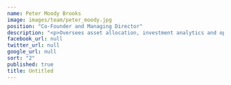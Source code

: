 ```yaml
---
name: Peter Moody Brooks
image: images/team/peter_moody.jpg
position: "Co-Founder and Managing Director"
description: "<p>Oversees asset allocation, investment analytics and operations.  Formerly a Managing Director at Goldman Sachs and Co-Head of the firm's Asia Asset Management Group based in Singapore and Hong Kong.</p><p>Peter graduated with a BA in Economics from Yale University and subsequently obtained an MBA from Columbia University.</p>"
facebook_url: null
twitter_url: null
google_url: null
sort: "2"
published: true
title: Untitled
---
```


